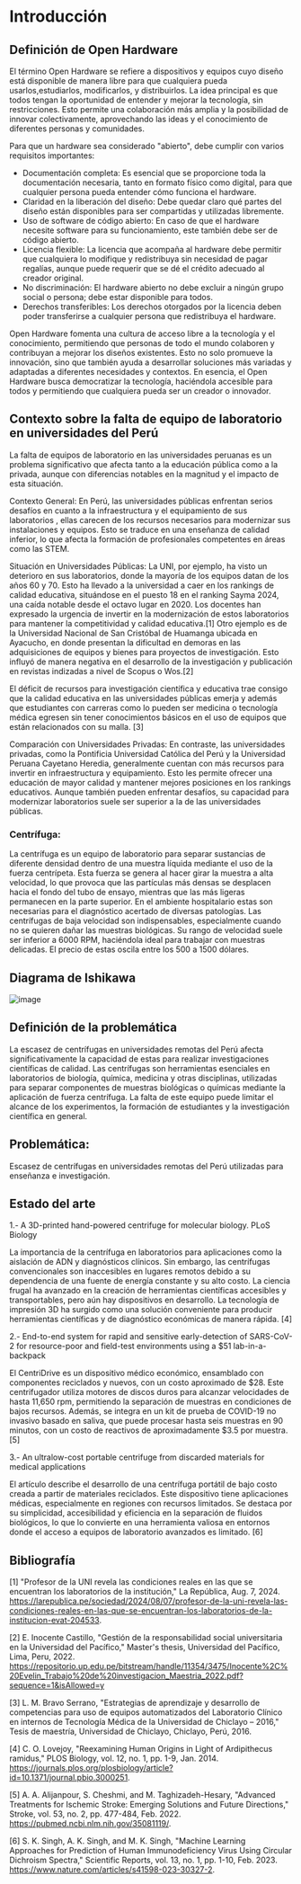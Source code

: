 # Introducción
## Definición de Open Hardware

El término Open Hardware se refiere a dispositivos y equipos cuyo diseño está disponible de manera libre para que cualquiera pueda usarlos,estudiarlos, modificarlos, y distribuirlos. La idea principal es que todos tengan la oportunidad de entender y mejorar la tecnología, sin restricciones. Esto permite una colaboración más amplia y la posibilidad de innovar colectivamente, aprovechando las ideas y el conocimiento de diferentes personas y comunidades.

Para que un hardware sea considerado "abierto", debe cumplir con varios requisitos importantes:

- Documentación completa: Es esencial que se proporcione toda la documentación necesaria, tanto en formato físico como digital, para que cualquier persona pueda entender cómo funciona el hardware.
- Claridad en la liberación del diseño: Debe quedar claro qué partes del diseño están disponibles para ser compartidas y utilizadas libremente.
- Uso de software de código abierto: En caso de que el hardware necesite software para su funcionamiento, este también debe ser de código abierto.
- Licencia flexible: La licencia que acompaña al hardware debe permitir que cualquiera lo modifique y redistribuya sin necesidad de pagar regalías, aunque puede requerir que se dé el crédito adecuado al creador original.
- No discriminación: El hardware abierto no debe excluir a ningún grupo social o persona; debe estar disponible para todos.
- Derechos transferibles: Los derechos otorgados por la licencia deben poder transferirse a cualquier persona que redistribuya el hardware.

Open Hardware fomenta una cultura de acceso libre a la tecnología y el conocimiento, permitiendo que personas de todo el mundo colaboren y contribuyan a mejorar los diseños existentes. Esto no solo promueve la innovación, sino que también ayuda a desarrollar soluciones más variadas y adaptadas a diferentes necesidades y contextos. En esencia, el Open Hardware busca democratizar la tecnología, haciéndola accesible para todos y permitiendo que cualquiera pueda ser un creador o innovador.

[Fuente: https://www.oshwa.org/definition/spanish/]: # 

## Contexto sobre la falta de equipo de laboratorio en universidades del Perú

La falta de equipos de laboratorio en las universidades peruanas es un problema significativo que afecta tanto a la educación pública como a la privada, aunque con diferencias notables en la magnitud y el impacto de esta situación.

Contexto General:
En Perú, las universidades públicas enfrentan serios desafíos en cuanto a la infraestructura y el equipamiento de sus laboratorios , ellas carecen de los recursos necesarios para modernizar sus instalaciones y equipos. Esto se traduce en una enseñanza de calidad inferior, lo que afecta la formación de profesionales competentes en áreas como las STEM.

Situación en Universidades Públicas:
La UNI, por ejemplo, ha visto un deterioro en sus laboratorios, donde la mayoría de los equipos datan de los años 60 y 70. Esto ha llevado a la universidad a caer en los rankings de calidad educativa, situándose en el puesto 18 en el ranking Sayma 2024, una caída notable desde el octavo lugar en 2020. Los docentes han expresado la urgencia de invertir en la modernización de estos laboratorios para mantener la competitividad y calidad educativa.[1]
Otro ejemplo es de la Universidad Nacional de San Cristóbal de Huamanga ubicada en Ayacucho, en donde presentan la dificultad en demoras en las adquisiciones de equipos y bienes para proyectos de investigación. Esto influyó de manera negativa en el desarrollo de la investigación y publicación en revistas indizadas a nivel de Scopus o Wos.[2]

El déficit de recursos para investigación científica y educativa trae consigo que la calidad educativa en las universidades públicas emerja y además que estudiantes con carreras como lo pueden ser medicina o tecnología médica egresen sin tener conocimientos básicos en el uso de equipos que están relacionados con su malla. [3]


Comparación con Universidades Privadas:
En contraste, las universidades privadas, como la Pontificia Universidad Católica del Perú y la Universidad Peruana Cayetano Heredia, generalmente cuentan con más recursos para invertir en infraestructura y equipamiento. Esto les permite ofrecer una educación de mayor calidad y mantener mejores posiciones en los rankings educativos. Aunque también pueden enfrentar desafíos, su capacidad para modernizar laboratorios suele ser superior a la de las universidades públicas.

### Centrífuga:

La centrífuga es un equipo de laboratorio para separar sustancias de diferente densidad dentro de una muestra líquida mediante el uso de la fuerza centrípeta. Esta fuerza se genera al hacer girar la muestra a alta velocidad, lo que provoca que las partículas más densas se desplacen hacia el fondo del tubo de ensayo, mientras que las más ligeras permanecen en la parte superior. En el ambiente hospitalario estas son necesarias para el diagnóstico acertado de diversas patologías.
Las centrífugas de baja velocidad son indispensables, especialmente cuando no se quieren dañar las muestras biológicas. Su rango de velocidad suele ser inferior a 6000 RPM, haciéndola ideal para trabajar con muestras delicadas. El precio de estas oscila entre los 500 a 1500 dólares.

## Diagrama de Ishikawa

![image](https://github.com/user-attachments/assets/121ee8dd-88a9-425d-828d-cbe37a58635a)


## Definición de la problemática

La escasez de centrífugas en universidades remotas del Perú afecta significativamente la capacidad de estas para realizar investigaciones científicas de calidad. Las centrífugas son herramientas esenciales en laboratorios de biología, química, medicina y otras disciplinas, utilizadas para separar componentes de muestras biológicas o químicas mediante la aplicación de fuerza centrífuga. La falta de este equipo puede limitar el alcance de los experimentos, la formación de estudiantes y la investigación científica en general.

## Problemática: 

Escasez de centrífugas en universidades remotas del Perú utilizadas para enseñanza e investigación.

## Estado del arte

1.- A 3D-printed hand-powered centrifuge for molecular biology. PLoS Biology

La importancia de la centrífuga en laboratorios para aplicaciones como la aislación de ADN y diagnósticos clínicos. Sin embargo, las centrífugas convencionales son inaccesibles      en lugares remotos debido a su dependencia de una fuente de energía constante y su alto costo. La ciencia frugal ha avanzado en la creación de herramientas científicas              accesibles y transportables, pero aún hay dispositivos en desarrollo. La tecnología de impresión 3D ha surgido como una solución conveniente para producir herramientas           científicas y de diagnóstico económicas de manera rápida. [4]


2.- End-to-end system for rapid and sensitive early-detection of SARS-CoV-2 for resource-poor and field-test environments using a $51 lab-in-a-backpack

El CentriDrive es un dispositivo médico económico, ensamblado con componentes reciclados y nuevos, con un costo aproximado de $28. Este centrifugador utiliza motores de discos duros para alcanzar velocidades de hasta 11,650 rpm, permitiendo la separación de muestras en condiciones de bajos recursos. Además, se integra en un kit de prueba de COVID-19 no invasivo basado en saliva, que puede procesar hasta seis muestras en 90 minutos, con un costo de reactivos de aproximadamente $3.5 por muestra. [5]


3.- An ultralow-cost portable centrifuge from discarded materials for medical applications

El artículo describe el desarrollo de una centrífuga portátil de bajo costo creada a partir de materiales reciclados. Este dispositivo tiene aplicaciones médicas, especialmente en regiones con recursos limitados. Se destaca por su simplicidad, accesibilidad y eficiencia en la separación de fluidos biológicos, lo que lo convierte en una herramienta valiosa en entornos donde el acceso a equipos de laboratorio avanzados es limitado. [6]


## Bibliografía
[1] "Profesor de la UNI revela las condiciones reales en las que se encuentran los laboratorios de la institución," La República, Aug. 7, 2024. https://larepublica.pe/sociedad/2024/08/07/profesor-de-la-uni-revela-las-condiciones-reales-en-las-que-se-encuentran-los-laboratorios-de-la-institucion-evat-204533.

[2] E. Inocente Castillo, "Gestión de la responsabilidad social universitaria en la Universidad del Pacífico," Master's thesis, Universidad del Pacífico, Lima, Peru, 2022. https://repositorio.up.edu.pe/bitstream/handle/11354/3475/Inocente%2C%20Evelin_Trabajo%20de%20investigacion_Maestria_2022.pdf?sequence=1&isAllowed=y

[3] L. M. Bravo Serrano, "Estrategias de aprendizaje y desarrollo de competencias para uso de equipos automatizados del Laboratorio Clínico en internos de Tecnología Médica de la Universidad de Chiclayo – 2016," Tesis de maestría, Universidad de Chiclayo, Chiclayo, Perú, 2016.

[4] C. O. Lovejoy, "Reexamining Human Origins in Light of Ardipithecus ramidus," PLOS Biology, vol. 12, no. 1, pp. 1-9, Jan. 2014. https://journals.plos.org/plosbiology/article?id=10.1371/journal.pbio.3000251.

[5] A. A. Alijanpour, S. Cheshmi, and M. Taghizadeh-Hesary, "Advanced Treatments for Ischemic Stroke: Emerging Solutions and Future Directions," Stroke, vol. 53, no. 2, pp. 477-484, Feb. 2022. https://pubmed.ncbi.nlm.nih.gov/35081119/.

[6] S. K. Singh, A. K. Singh, and M. K. Singh, "Machine Learning Approaches for Prediction of Human Immunodeficiency Virus Using Circular Dichroism Spectra," Scientific Reports, vol. 13, no. 1, pp. 1-10, Feb. 2023. https://www.nature.com/articles/s41598-023-30327-2.
